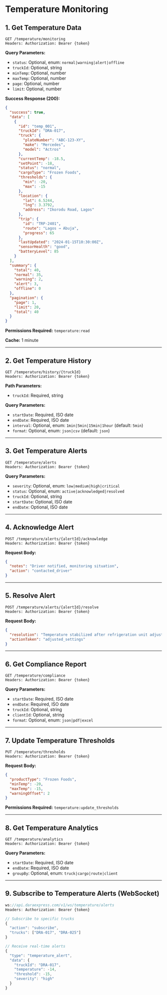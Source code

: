 # Temperature Monitoring

## 1. Get Temperature Data
```http
GET /temperature/monitoring
Headers: Authorization: Bearer {token}
```

**Query Parameters:**
- `status`: Optional, enum: `normal|warning|alert|offline`
- `truckId`: Optional, string
- `minTemp`: Optional, number
- `maxTemp`: Optional, number
- `page`: Optional, number
- `limit`: Optional, number

**Success Response (200):**
```json
{
  "success": true,
  "data": [
    {
      "id": "temp_001",
      "truckId": "DRA-017",
      "truck": {
        "plateNumber": "ABC-123-XY",
        "make": "Mercedes",
        "model": "Actros"
      },
      "currentTemp": -18.5,
      "setPoint": -18,
      "status": "normal",
      "cargoType": "Frozen Foods",
      "thresholds": {
        "min": -20,
        "max": -15
      },
      "location": {
        "lat": 6.5244,
        "lng": 3.3792,
        "address": "Ikorodu Road, Lagos"
      },
      "trip": {
        "id": "TRP-2401",
        "route": "Lagos → Abuja",
        "progress": 65
      },
      "lastUpdated": "2024-01-15T10:30:00Z",
      "sensorHealth": "good",
      "batteryLevel": 85
    }
  ],
  "summary": {
    "total": 40,
    "normal": 35,
    "warning": 2,
    "alert": 3,
    "offline": 0
  },
  "pagination": {
    "page": 1,
    "limit": 20,
    "total": 40
  }
}
```

**Permissions Required:** `temperature:read`

**Cache:** 1 minute

---

## 2. Get Temperature History
```http
GET /temperature/history/{truckId}
Headers: Authorization: Bearer {token}
```

**Path Parameters:**
- `truckId`: Required, string

**Query Parameters:**
- `startDate`: Required, ISO date
- `endDate`: Required, ISO date
- `interval`: Optional, enum: `1min|5min|15min|1hour` (default: `5min`)
- `format`: Optional, enum: `json|csv` (default: `json`)

---

## 3. Get Temperature Alerts
```http
GET /temperature/alerts
Headers: Authorization: Bearer {token}
```

**Query Parameters:**
- `severity`: Optional, enum: `low|medium|high|critical`
- `status`: Optional, enum: `active|acknowledged|resolved`
- `truckId`: Optional, string
- `startDate`: Optional, ISO date
- `endDate`: Optional, ISO date

---

## 4. Acknowledge Alert
```http
POST /temperature/alerts/{alertId}/acknowledge
Headers: Authorization: Bearer {token}
```

**Request Body:**
```json
{
  "notes": "Driver notified, monitoring situation",
  "action": "contacted_driver"
}
```

---

## 5. Resolve Alert
```http
POST /temperature/alerts/{alertId}/resolve
Headers: Authorization: Bearer {token}
```

**Request Body:**
```json
{
  "resolution": "Temperature stabilized after refrigeration unit adjustment",
  "actionTaken": "adjusted_settings"
}
```

---

## 6. Get Compliance Report
```http
GET /temperature/compliance
Headers: Authorization: Bearer {token}
```

**Query Parameters:**
- `startDate`: Required, ISO date
- `endDate`: Required, ISO date
- `truckId`: Optional, string
- `clientId`: Optional, string
- `format`: Optional, enum: `json|pdf|excel`

---

## 7. Update Temperature Thresholds
```http
PUT /temperature/thresholds
Headers: Authorization: Bearer {token}
```

**Request Body:**
```json
{
  "productType": "Frozen Foods",
  "minTemp": -20,
  "maxTemp": -15,
  "warningOffset": 2
}
```

**Permissions Required:** `temperature:update_thresholds`

---

## 8. Get Temperature Analytics
```http
GET /temperature/analytics
Headers: Authorization: Bearer {token}
```

**Query Parameters:**
- `startDate`: Required, ISO date
- `endDate`: Required, ISO date
- `groupBy`: Optional, enum: `truck|cargo|route|client`

---

## 9. Subscribe to Temperature Alerts (WebSocket)
```javascript
ws://api.daraexpress.com/v1/ws/temperature/alerts
Headers: Authorization: Bearer {token}

// Subscribe to specific trucks
{
  "action": "subscribe",
  "trucks": ["DRA-017", "DRA-025"]
}

// Receive real-time alerts
{
  "type": "temperature_alert",
  "data": {
    "truckId": "DRA-017",
    "temperature": -14,
    "threshold": -15,
    "severity": "high"
  }
}
```
